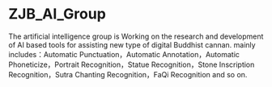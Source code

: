 # ZJB_AI_Group
  The artificial intelligence group is Working on the research and development of AI based tools for assisting new type of digital Buddhist cannan. mainly includes：Automatic Punctuation，Automatic Annotation，Automatic Phoneticize，Portrait Recognition，Statue Recognition，Stone Inscription Recognition，Sutra Chanting Recognition，FaQi Recognition and so on.
  
